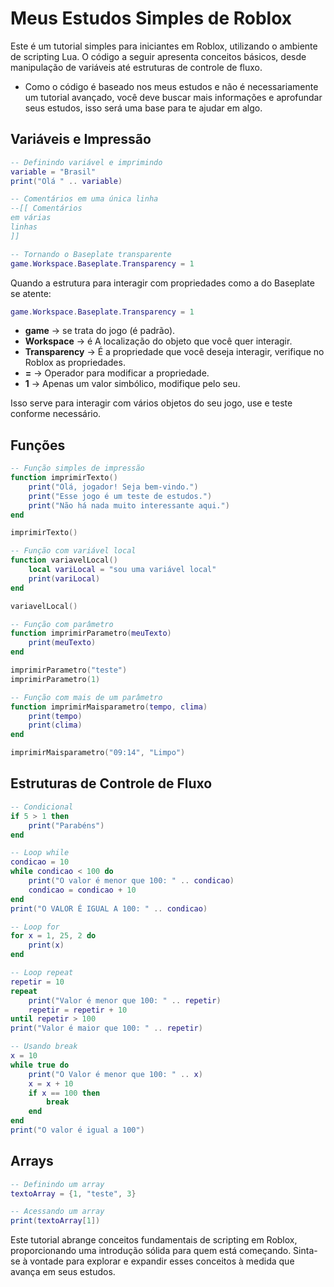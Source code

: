 
# Meus Estudos Simples de Roblox

Este é um tutorial simples para iniciantes em Roblox, utilizando o ambiente de scripting Lua. O código a seguir apresenta conceitos básicos, desde manipulação de variáveis até estruturas de controle de fluxo.

- Como o código é baseado nos meus estudos e não é necessariamente um tutorial avançado, você deve buscar mais informações e aprofundar seus estudos, isso será uma base para te ajudar em algo.

## Variáveis e Impressão

```lua
-- Definindo variável e imprimindo
variable = "Brasil"
print("Olá " .. variable)

-- Comentários em uma única linha
--[[ Comentários
em várias
linhas
]]

-- Tornando o Baseplate transparente
game.Workspace.Baseplate.Transparency = 1
```
Quando a estrutura para interagir com propriedades como a do Baseplate se atente:
```lua
game.Workspace.Baseplate.Transparency = 1
```

- **game** -> se trata do jogo (é padrão).
- **Workspace** -> é A localização do objeto que você quer interagir.
- **Transparency** -> É a propriedade que você deseja interagir, verifique no Roblox as propriedades.
- **=** -> Operador para modificar a propriedade.
- **1** -> Apenas um valor simbólico, modifique pelo seu.

Isso serve para interagir com vários objetos do seu jogo, use e teste conforme necessário.

## Funções

```lua
-- Função simples de impressão
function imprimirTexto()
    print("Olá, jogador! Seja bem-vindo.")
    print("Esse jogo é um teste de estudos.")
    print("Não há nada muito interessante aqui.")
end

imprimirTexto()

-- Função com variável local
function variavelLocal()
    local variLocal = "sou uma variável local"
    print(variLocal)
end

variavelLocal()

-- Função com parâmetro
function imprimirParametro(meuTexto)
    print(meuTexto)
end

imprimirParametro("teste")
imprimirParametro(1)

-- Função com mais de um parâmetro
function imprimirMaisparametro(tempo, clima)
    print(tempo)
    print(clima)
end

imprimirMaisparametro("09:14", "Limpo")
```

## Estruturas de Controle de Fluxo

```lua
-- Condicional
if 5 > 1 then
    print("Parabéns")
end

-- Loop while
condicao = 10
while condicao < 100 do
    print("O valor é menor que 100: " .. condicao)
    condicao = condicao + 10
end
print("O VALOR É IGUAL A 100: " .. condicao)

-- Loop for
for x = 1, 25, 2 do
    print(x)
end

-- Loop repeat
repetir = 10
repeat
    print("Valor é menor que 100: " .. repetir)
    repetir = repetir + 10
until repetir > 100
print("Valor é maior que 100: " .. repetir)

-- Usando break
x = 10
while true do
    print("O Valor é menor que 100: " .. x)
    x = x + 10
    if x == 100 then
        break
    end
end
print("O valor é igual a 100")
```

## Arrays

```lua
-- Definindo um array
textoArray = {1, "teste", 3}

-- Acessando um array
print(textoArray[1])
```

Este tutorial abrange conceitos fundamentais de scripting em Roblox, proporcionando uma introdução sólida para quem está começando. Sinta-se à vontade para explorar e expandir esses conceitos à medida que avança em seus estudos.
